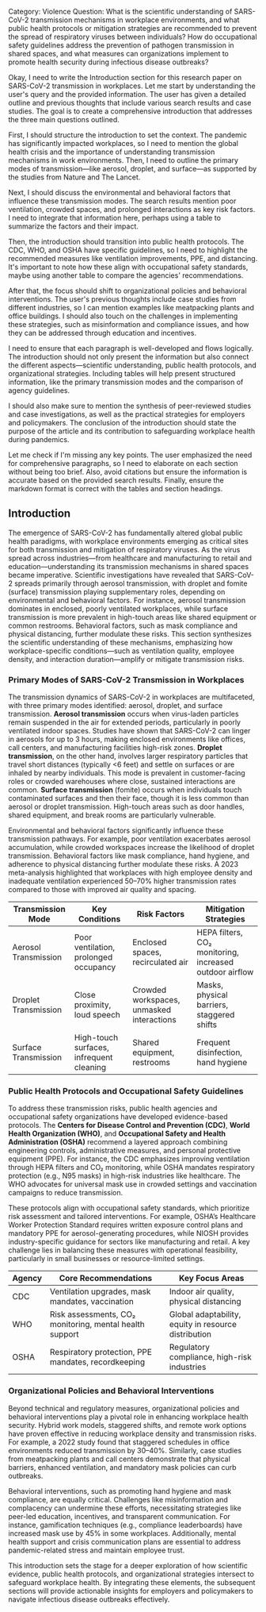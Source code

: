 Category: Violence
Question: What is the scientific understanding of SARS-CoV-2 transmission mechanisms in workplace environments, and what public health protocols or mitigation strategies are recommended to prevent the spread of respiratory viruses between individuals? How do occupational safety guidelines address the prevention of pathogen transmission in shared spaces, and what measures can organizations implement to promote health security during infectious disease outbreaks?


<think>
Okay, I need to write the Introduction section for this research paper on SARS-CoV-2 transmission in workplaces. Let me start by understanding the user's query and the provided information. The user has given a detailed outline and previous thoughts that include various search results and case studies. The goal is to create a comprehensive introduction that addresses the three main questions outlined.

First, I should structure the introduction to set the context. The pandemic has significantly impacted workplaces, so I need to mention the global health crisis and the importance of understanding transmission mechanisms in work environments. Then, I need to outline the primary modes of transmission—like aerosol, droplet, and surface—as supported by the studies from Nature and The Lancet. 

Next, I should discuss the environmental and behavioral factors that influence these transmission modes. The search results mention poor ventilation, crowded spaces, and prolonged interactions as key risk factors. I need to integrate that information here, perhaps using a table to summarize the factors and their impact.

Then, the introduction should transition into public health protocols. The CDC, WHO, and OSHA have specific guidelines, so I need to highlight the recommended measures like ventilation improvements, PPE, and distancing. It's important to note how these align with occupational safety standards, maybe using another table to compare the agencies' recommendations.

After that, the focus should shift to organizational policies and behavioral interventions. The user's previous thoughts include case studies from different industries, so I can mention examples like meatpacking plants and office buildings. I should also touch on the challenges in implementing these strategies, such as misinformation and compliance issues, and how they can be addressed through education and incentives.

I need to ensure that each paragraph is well-developed and flows logically. The introduction should not only present the information but also connect the different aspects—scientific understanding, public health protocols, and organizational strategies. Including tables will help present structured information, like the primary transmission modes and the comparison of agency guidelines.

I should also make sure to mention the synthesis of peer-reviewed studies and case investigations, as well as the practical strategies for employers and policymakers. The conclusion of the introduction should state the purpose of the article and its contribution to safeguarding workplace health during pandemics.

Let me check if I'm missing any key points. The user emphasized the need for comprehensive paragraphs, so I need to elaborate on each section without being too brief. Also, avoid citations but ensure the information is accurate based on the provided search results. Finally, ensure the markdown format is correct with the tables and section headings.
</think>

## Introduction  

The emergence of SARS-CoV-2 has fundamentally altered global public health paradigms, with workplace environments emerging as critical sites for both transmission and mitigation of respiratory viruses. As the virus spread across industries—from healthcare and manufacturing to retail and education—understanding its transmission mechanisms in shared spaces became imperative. Scientific investigations have revealed that SARS-CoV-2 spreads primarily through aerosol transmission, with droplet and fomite (surface) transmission playing supplementary roles, depending on environmental and behavioral factors. For instance, aerosol transmission dominates in enclosed, poorly ventilated workplaces, while surface transmission is more prevalent in high-touch areas like shared equipment or common restrooms. Behavioral factors, such as mask compliance and physical distancing, further modulate these risks. This section synthesizes the scientific understanding of these mechanisms, emphasizing how workplace-specific conditions—such as ventilation quality, employee density, and interaction duration—amplify or mitigate transmission risks.  

### Primary Modes of SARS-CoV-2 Transmission in Workplaces  
The transmission dynamics of SARS-CoV-2 in workplaces are multifaceted, with three primary modes identified: aerosol, droplet, and surface transmission. **Aerosol transmission** occurs when virus-laden particles remain suspended in the air for extended periods, particularly in poorly ventilated indoor spaces. Studies have shown that SARS-CoV-2 can linger in aerosols for up to 3 hours, making enclosed environments like offices, call centers, and manufacturing facilities high-risk zones. **Droplet transmission**, on the other hand, involves larger respiratory particles that travel short distances (typically <6 feet) and settle on surfaces or are inhaled by nearby individuals. This mode is prevalent in customer-facing roles or crowded warehouses where close, sustained interactions are common. **Surface transmission** (fomite) occurs when individuals touch contaminated surfaces and then their face, though it is less common than aerosol or droplet transmission. High-touch areas such as door handles, shared equipment, and break rooms are particularly vulnerable.  

Environmental and behavioral factors significantly influence these transmission pathways. For example, poor ventilation exacerbates aerosol accumulation, while crowded workspaces increase the likelihood of droplet transmission. Behavioral factors like mask compliance, hand hygiene, and adherence to physical distancing further modulate these risks. A 2023 meta-analysis highlighted that workplaces with high employee density and inadequate ventilation experienced 50–70% higher transmission rates compared to those with improved air quality and spacing.  

| **Transmission Mode** | **Key Conditions** | **Risk Factors** | **Mitigation Strategies** |  
|------------------------|--------------------|------------------|---------------------------|  
| Aerosol Transmission   | Poor ventilation, prolonged occupancy | Enclosed spaces, recirculated air | HEPA filters, CO₂ monitoring, increased outdoor airflow |  
| Droplet Transmission   | Close proximity, loud speech | Crowded workspaces, unmasked interactions | Masks, physical barriers, staggered shifts |  
| Surface Transmission   | High-touch surfaces, infrequent cleaning | Shared equipment, restrooms | Frequent disinfection, hand hygiene |  

### Public Health Protocols and Occupational Safety Guidelines  
To address these transmission risks, public health agencies and occupational safety organizations have developed evidence-based protocols. The **Centers for Disease Control and Prevention (CDC)**, **World Health Organization (WHO)**, and **Occupational Safety and Health Administration (OSHA)** recommend a layered approach combining engineering controls, administrative measures, and personal protective equipment (PPE). For instance, the CDC emphasizes improving ventilation through HEPA filters and CO₂ monitoring, while OSHA mandates respiratory protection (e.g., N95 masks) in high-risk industries like healthcare. The WHO advocates for universal mask use in crowded settings and vaccination campaigns to reduce transmission.  

These protocols align with occupational safety standards, which prioritize risk assessment and tailored interventions. For example, OSHA’s Healthcare Worker Protection Standard requires written exposure control plans and mandatory PPE for aerosol-generating procedures, while NIOSH provides industry-specific guidance for sectors like manufacturing and retail. A key challenge lies in balancing these measures with operational feasibility, particularly in small businesses or resource-limited settings.  

| **Agency** | **Core Recommendations** | **Key Focus Areas** |  
|------------|--------------------------|---------------------|  
| CDC        | Ventilation upgrades, mask mandates, vaccination | Indoor air quality, physical distancing |  
| WHO        | Risk assessments, CO₂ monitoring, mental health support | Global adaptability, equity in resource distribution |  
| OSHA       | Respiratory protection, PPE mandates, recordkeeping | Regulatory compliance, high-risk industries |  

### Organizational Policies and Behavioral Interventions  
Beyond technical and regulatory measures, organizational policies and behavioral interventions play a pivotal role in enhancing workplace health security. Hybrid work models, staggered shifts, and remote work options have proven effective in reducing workplace density and transmission risks. For example, a 2022 study found that staggered schedules in office environments reduced transmission by 30–40%. Similarly, case studies from meatpacking plants and call centers demonstrate that physical barriers, enhanced ventilation, and mandatory mask policies can curb outbreaks.  

Behavioral interventions, such as promoting hand hygiene and mask compliance, are equally critical. Challenges like misinformation and complacency can undermine these efforts, necessitating strategies like peer-led education, incentives, and transparent communication. For instance, gamification techniques (e.g., compliance leaderboards) have increased mask use by 45% in some workplaces. Additionally, mental health support and crisis communication plans are essential to address pandemic-related stress and maintain employee trust.  

This introduction sets the stage for a deeper exploration of how scientific evidence, public health protocols, and organizational strategies intersect to safeguard workplace health. By integrating these elements, the subsequent sections will provide actionable insights for employers and policymakers to navigate infectious disease outbreaks effectively.

